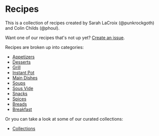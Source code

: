 # Recipes
This is a collection of recipes created by Sarah LaCroix (@punkrockgoth) and Colin Childs (@phoul).

Want one of our recipes that's not up yet? [Create an issue](https://github.com/punkrockgoth/recipes/issues).

Recipes are broken up into categories: 

* [Appetizers](appetizers/)
* [Desserts](desserts/)
* [Grill](grill/)
* [Instant Pot](instant_pot/)
* [Main Dishes](main_dishes/)
* [Soups](soup/)
* [Sous Vide](sous_vide/)
* [Snacks](snacks/)
* [Spices](spices/)
* [Breads](breads/)
* [Breakfast](breakfast)

Or you can take a look at some of our curated collections:
* [Collections](collections/)


